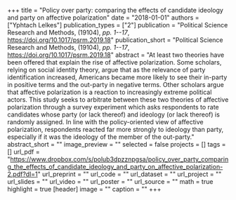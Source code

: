 +++
title = "Policy over party: comparing the effects of candidate ideology and party on affective polarization"
date = "2018-01-01"
authors = ["Yphtach Lelkes"]
publication_types = ["2"]
publication = "Political Science Research and Methods, (19104), _pp. 1--17_, https://doi.org/10.1017/psrm.2019.18"
publication_short = "Political Science Research and Methods, (19104), _pp. 1--17_, https://doi.org/10.1017/psrm.2019.18"
abstract = "At least two theories have been offered that explain the rise of affective polarization. Some scholars, relying on social identity theory, argue that as the relevance of party identification increased, Americans became more likely to see their in-party in positive terms and the out-party in negative terms. Other scholars argue that affective polarization is a reaction to increasingly extreme political actors. This study seeks to arbitrate between these two theories of affective polarization through a survey experiment which asks respondents to rate candidates whose party (or lack thereof) and ideology (or lack thereof) is randomly assigned. In line with the policy-oriented view of affective polarization, respondents reacted far more strongly to ideology than party, especially if it was the ideology of the member of the out-party."
abstract_short = ""
image_preview = ""
selected = false
projects = []
tags = []
url_pdf = "https://www.dropbox.com/s/polub3dpzznpgsa/policy_over_party_comparing_the_effects_of_candidate_ideology_and_party_on_affective_polarization-2.pdf?dl=1"
url_preprint = ""
url_code = ""
url_dataset = ""
url_project = ""
url_slides = ""
url_video = ""
url_poster = ""
url_source = ""
math = true
highlight = true
[header]
image = ""
caption = ""
+++
